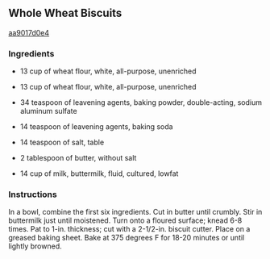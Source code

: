 ## Whole Wheat Biscuits

[aa9017d0e4](http://www.food.com/recipe/whole-wheat-biscuits-342940)

### Ingredients

 - 13 cup of wheat flour, white, all-purpose, unenriched

 - 13 cup of wheat flour, white, all-purpose, unenriched

 - 34 teaspoon of leavening agents, baking powder, double-acting, sodium aluminum sulfate

 - 14 teaspoon of leavening agents, baking soda

 - 14 teaspoon of salt, table

 - 2 tablespoon of butter, without salt

 - 14 cup of milk, buttermilk, fluid, cultured, lowfat

### Instructions

In a bowl, combine the first six ingredients. Cut in butter until crumbly. Stir in buttermilk just until moistened. Turn onto a floured surface; knead 6-8 times. Pat to 1-in. thickness; cut with a 2-1/2-in. biscuit cutter. Place on a greased baking sheet. Bake at 375 degrees F for 18-20 minutes or until lightly browned.